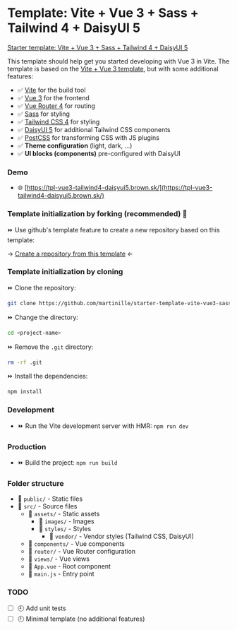 # Template: Vite + Vue 3 + Sass + Tailwind 4 + DaisyUI 5
[Starter template: Vite + Vue 3 + Sass + Tailwind 4 + DaisyUI 5](https://tpl-vue3-tailwind4-daisyui5.brown.sk/template-image.png)

This template should help get you started developing with Vue 3 in Vite. The template is based on the [Vite + Vue 3 template](https://vite.new/vue), but with some additional features:

- ✅ [Vite](https://vite.dev/) for the build tool
- ✅ [Vue 3](https://vuejs.org/) for the frontend
- ✅ [Vue Router 4](https://router.vuejs.org/) for routing
- ✅ [Sass](https://sass-lang.com/) for styling
- ✅ [Tailwind CSS 4](https://tailwindcss.com/) for styling
- ✅ [DaisyUI 5](https://daisyui.com/) for additional Tailwind CSS components
- ✅ [PostCSS](https://postcss.org/) for transforming CSS with JS plugins
- ✅ **Theme configuration** (light, dark, ...)
- ✅ **UI blocks (components)** pre-configured with DaisyUI

### Demo
- 🌐 [https://tpl-vue3-tailwind4-daisyui5.brown.sk/](https://tpl-vue3-tailwind4-daisyui5.brown.sk/)

### Template initialization by forking (recommended) 🍴
⏩ Use github's template feature to create a new repository based on this template:

→ [Create a repository from this template](https://github.com/new?template_name=starter-template-vite-vue3-sass-tailwind4-daisyui5&template_owner=martinille) ←

### Template initialization by cloning
⏩ Clone the repository: 
```bash
git clone https://github.com/martinille/starter-template-vite-vue3-sass-tailwind4-daisyui5.git <project-name>
```

⏩ Change the directory:
```bash
cd <project-name>
```

⏩ Remove the `.git` directory: 
```bash
rm -rf .git
```

⏩ Install the dependencies: 
```bash
npm install
```

### Development
- ⏩ Run the Vite development server with HMR: `npm run dev`

### Production
- ⏩ Build the project: `npm run build`

### Folder structure
- 📁 `public/` - Static files
- 📁 `src/` - Source files
  - 📁 `assets/` - Static assets
    - 📁 `images/` - Images
    - 📁 `styles/` - Styles
        - 📁 `vendor/` - Vendor styles (Tailwind CSS, DaisyUI)
  - 📁 `components/` - Vue components
  - 📁 `router/` - Vue Router configuration
  - 📁 `views/` - Vue views
  - 📄 `App.vue` - Root component
  - 📄 `main.js` - Entry point

### TODO
- [ ] 🕘 Add unit tests
- [ ] 🕘 Minimal template (no additional features)